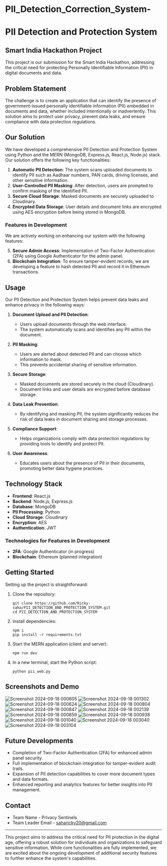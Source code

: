 # PII_Detection_Correction_System-

# PII Detection and Protection System

## Smart India Hackathon Project

This project is our submission for the Smart India Hackathon, addressing the critical need for protecting Personally Identifiable Information (PII) in digital documents and data.

## Problem Statement

The challenge is to create an application that can identify the presence of government-issued personally identifiable information (PII) embedded in documents and data, whether included intentionally or inadvertently. This solution aims to protect user privacy, prevent data leaks, and ensure compliance with data protection regulations.

## Our Solution

We have developed a comprehensive PII Detection and Protection System using Python and the MERN (MongoDB, Express.js, React.js, Node.js) stack. Our solution offers the following key functionalities:

1. **Automatic PII Detection**: The system scans uploaded documents to identify PII such as Aadhaar numbers, PAN cards, driving licenses, and other sensitive information.
2. **User-Controlled PII Masking**: After detection, users are prompted to confirm masking of the identified PII.
3. **Secure Cloud Storage**: Masked documents are securely uploaded to Cloudinary.
4. **Encrypted Data Storage**: User details and document links are encrypted using AES encryption before being stored in MongoDB.

### Features in Development

We are actively working on enhancing our system with the following features:

5. **Secure Admin Access**: Implementation of Two-Factor Authentication (2FA) using Google Authenticator for the admin panel.
6. **Blockchain Integration**: To ensure tamper-evident records, we are developing a feature to hash detected PII and record it in Ethereum transactions.

## Usage

Our PII Detection and Protection System helps prevent data leaks and enhance privacy in the following ways:

1. **Document Upload and PII Detection**:
   - Users upload documents through the web interface.
   - The system automatically scans and identifies any PII within the document.

2. **PII Masking**:
   - Users are alerted about detected PII and can choose which information to mask.
   - This prevents accidental sharing of sensitive information.

3. **Secure Storage**:
   - Masked documents are stored securely in the cloud (Cloudinary).
   - Document links and user details are encrypted before database storage.

4. **Data Leak Prevention**:
   - By identifying and masking PII, the system significantly reduces the risk of data leaks in document sharing and storage processes.

5. **Compliance Support**:
   - Helps organizations comply with data protection regulations by providing tools to identify and protect PII.

6. **User Awareness**:
   - Educates users about the presence of PII in their documents, promoting better data hygiene practices.

## Technology Stack

- **Frontend**: React.js
- **Backend**: Node.js, Express.js
- **Database**: MongoDB
- **PII Processing**: Python
- **Cloud Storage**: Cloudinary
- **Encryption**: AES
- **Authentication**: JWT

### Technologies for Features in Development
- **2FA**: Google Authenticator (in progress)
- **Blockchain**: Ethereum (planned integration)

## Getting Started

Setting up the project is straightforward:

1. Clone the repository:
   ```
   git clone https://github.com/Ricky-saha/PII_DETECTION_AND_PROTECTION_SYSTEM.git
   cd PII_DETECTION_AND_PROTECTION_SYSTEM
   ```

2. Install dependencies:
   ```
   npm i
   pip install -r requirements.txt
   ```

3. Start the MERN application (client and server):
   ```
   npm run dev
   ```

4. In a new terminal, start the Python script:
   ```
   python pii_web.py
   ```

## Screenshots and Demo
![Screenshot 2024-09-18 000605](https://github.com/user-attachments/assets/898d9703-b3ca-4cd1-85b0-2dc36c511c21)
![Screenshot 2024-09-18 001302](https://github.com/user-attachments/assets/e707a202-be7d-49f2-9448-0791bbed87cd)
![Screenshot 2024-09-18 000624](https://github.com/user-attachments/assets/f75c53fc-dcbe-4cff-9b4d-7c89a52ceac2)
![Screenshot 2024-09-18 000804](https://github.com/user-attachments/assets/44609631-3b9f-4887-ba66-7e74362840da)
![Screenshot 2024-09-18 000847](https://github.com/user-attachments/assets/042fc99b-6462-4664-b18e-f43b037ee958)
![Screenshot 2024-09-18 002139](https://github.com/user-attachments/assets/437ba8c3-6fe1-4289-9743-3571484fd7fc)
![Screenshot 2024-09-18 000859](https://github.com/user-attachments/assets/2190d515-ca3f-444b-b9fb-c6f5cc438deb)
![Screenshot 2024-09-18 000938](https://github.com/user-attachments/assets/15d1931d-34b5-4b7a-8683-2af035905bce)
![Screenshot 2024-09-18 001040](https://github.com/user-attachments/assets/b2083073-e880-495b-a6d4-2be70e5eacb8)
![Screenshot 2024-09-18 003040](https://github.com/user-attachments/assets/46619e23-ce7c-46c1-a0e6-d2978513be8d)
![Screenshot 2024-09-18 003104](https://github.com/user-attachments/assets/37d96ad6-ce9c-4e91-bf1b-00bb68e56794)



## Future Developments

- Completion of Two-Factor Authentication (2FA) for enhanced admin panel security.
- Full implementation of blockchain integration for tamper-evident audit trails.
- Expansion of PII detection capabilities to cover more document types and data formats.
- Enhanced reporting and analytics features for better insights into PII management.


## Contact
- Team Name - Privacy Sentinels
- Team Leader Email - saharicky20@gmail.com

---

This project aims to address the critical need for PII protection in the digital age, offering a robust solution for individuals and organizations to safeguard sensitive information. While core functionalities are fully implemented, we are excited about the ongoing development of additional security features to further enhance the system's capabilities.
